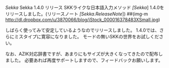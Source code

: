 *Sekka* Sekka 1.4.0 リリース
SKKライクな日本語入力メソッド *[Sekka*] 1.4.0をリリースしました。(リリースノート *[Sekka.ReleaseNote*])
 ##(img-m http://dl.dropbox.com/u/3870066/blog/iStock_000016378483XSmall.jpg)

しばらく使ってみて安定しているようなのでリリースしました。
1.4.0では、さらにミスタイプに寛容になりました。
モードの無いSKKの世界をお試しください。

なお、AZIK対応辞書ですが、あまりにもサイズが大きくなってきたので配布しました。
必要あれば再度サポートしますので、フィードバックお願いします。

